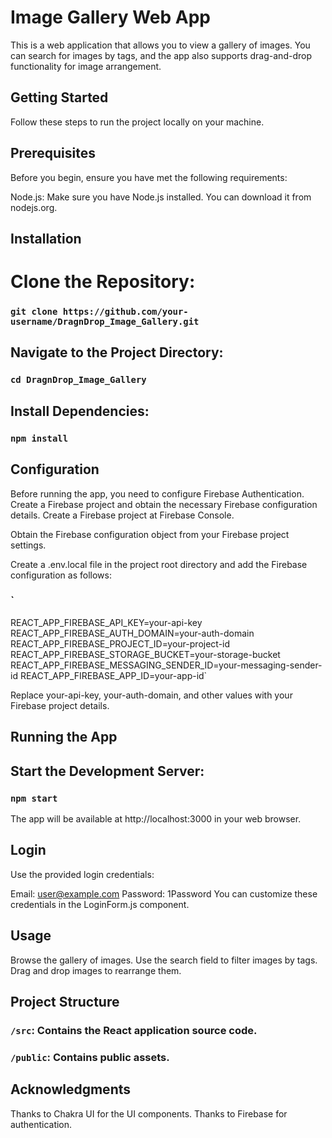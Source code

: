 # Image Gallery Web App

This is a web application that allows you to view a gallery of images. You can search for images by tags, and the app also supports drag-and-drop functionality for image arrangement.



## Getting Started

Follow these steps to run the project locally on your machine.

## Prerequisites
Before you begin, ensure you have met the following requirements:

Node.js: Make sure you have Node.js installed. You can download it from nodejs.org.


## Installation

# Clone the Repository:
### `git clone https://github.com/your-username/DragnDrop_Image_Gallery.git`


## Navigate to the Project Directory:
### `cd DragnDrop_Image_Gallery`

## Install Dependencies:

### `npm install`

## Configuration
Before running the app, you need to configure Firebase Authentication. Create a Firebase project and obtain the necessary Firebase configuration details.
Create a Firebase project at Firebase Console.

Obtain the Firebase configuration object from your Firebase project settings.

Create a .env.local file in the project root directory and add the Firebase configuration as follows:


### ` 
REACT_APP_FIREBASE_API_KEY=your-api-key
REACT_APP_FIREBASE_AUTH_DOMAIN=your-auth-domain
REACT_APP_FIREBASE_PROJECT_ID=your-project-id
REACT_APP_FIREBASE_STORAGE_BUCKET=your-storage-bucket
REACT_APP_FIREBASE_MESSAGING_SENDER_ID=your-messaging-sender-id
REACT_APP_FIREBASE_APP_ID=your-app-id`

Replace your-api-key, your-auth-domain, and other values with your Firebase project details.

## Running the App
## Start the Development Server:
### `npm start`
The app will be available at http://localhost:3000 in your web browser.

## Login

Use the provided login credentials:

Email: user@example.com
Password: 1Password
You can customize these credentials in the LoginForm.js component.

## Usage
Browse the gallery of images.
Use the search field to filter images by tags.
Drag and drop images to rearrange them.

## Project Structure
### `/src`: Contains the React application source code.
### `/public`: Contains public assets.


## Acknowledgments
Thanks to Chakra UI for the UI components.
Thanks to Firebase for authentication.

